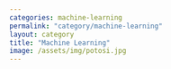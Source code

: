 ```yaml
---
categories: machine-learning
permalink: "category/machine-learning"
layout: category
title: "Machine Learning"
image: /assets/img/potosi.jpg
---
```

